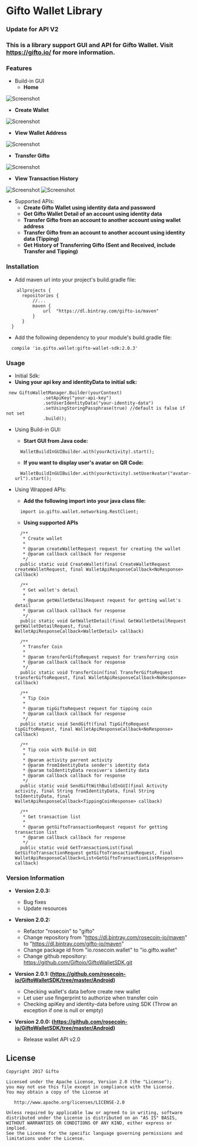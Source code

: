 # Gifto Wallet Library
### Update for API V2
### This is a library support GUI and API for Gifto Wallet. Visit https://gifto.io/ for more information.

### Features
* Build-in GUI
  * **Home**
  
 ![Screenshot](https://github.com/Giftoio/GiftoWalletSDK/blob/master/Android/screenshots/screenshot_home.png)
  
  * **Create Wallet**
  
 ![Screenshot](https://github.com/Giftoio/GiftoWalletSDK/blob/master/Android/screenshots/screenshot_create.png)
  
  * **View Wallet Address**
  
 ![Screenshot](https://github.com/Giftoio/GiftoWalletSDK/blob/master/Android/screenshots/screenshot_address.png)

  * **Transfer Gifto**
  
 ![Screenshot](https://github.com/Giftoio/GiftoWalletSDK/blob/master/Android/screenshots/screenshot_transfer.png)

  * **View Transaction History**
  
 ![Screenshot](https://github.com/Giftoio/GiftoWalletSDK/blob/master/Android/screenshots/screenshot_history.png)
 ![Screenshot](https://github.com/Giftoio/GiftoWalletSDK/blob/master/Android/screenshots/screenshot_history_detail.png)

* Supported APIs:
  * **Create Gifto Wallet using identity data and password**
  * **Get Gifto Wallet Detail of an account using identity data**
  * **Transfer Gifto from an account to another account using wallet address**
  * **Transfer Gifto from an account to another account using identity data (Tipping)**
  * **Get History of Transferring Gifto (Sent and Received, include Transfer and Tipping)**
  
### Installation
* Add maven url into your project's build.gradle file:
```
    allprojects {
      repositories {
          //...
          maven {
              url  "https://dl.bintray.com/gifto-io/maven"
          }
      }
  }
```

* Add the following dependency to your module's build.gradle file:
```
  compile 'io.gifto.wallet:gifto-wallet-sdk:2.0.3'
```

### Usage
* Initial Sdk:
 * **Using your api key and identityData to initial sdk:**
  ```
   new GiftoWalletManager.Builder(yourContext)
                .setApiKey("your-api-key")
                .setUserIdentityData("your-identity-data")
                .setUsingStoringPassphrase(true) //default is false if not set
                .build();
  ```
* Using Build-in GUI:
  * **Start GUI from Java code:**
  ```
    WalletBuildInGUIBuilder.with(yourActivity).start();
  ```
  * **If you want to display user's avatar on QR Code:**
  ```
    WalletBuildInGUIBuilder.with(yourActivity).setUserAvatar("avatar-url").start();
  ```
  
* Using Wrapped APIs:
  * **Add the following import into your java class file:**
  ```
    import io.gifto.wallet.networking.RestClient;
  ```
  * **Using supported APIs**
  ```
    /**
     * Create wallet
     *
     * @param createWalletRequest request for creating the wallet
     * @param callback callback for response
     */
    public static void CreateWallet(final CreateWalletRequest createWalletRequest, final WalletApiResponseCallback<NoResponse> callback)
    
    /**
     * Get wallet's detail
     *
     * @param getWalletDetailRequest request for getting wallet's detail
     * @param callback callback for response
     */
    public static void GetWalletDetail(final GetWalletDetailRequest getWalletDetailRequest, final WalletApiResponseCallback<WalletDetail> callback)
    
    /**
     * Transfer Coin
     *
     * @param transferGiftoRequest request for transferring coin
     * @param callback callback for response
     */
    public static void TransferCoin(final TransferGiftoRequest transferGiftoRequest, final WalletApiResponseCallback<NoResponse> callback)
    
    /**
     * Tip Coin
     *
     * @param tipGiftoRequest request for tipping coin
     * @param callback callback for response
     */
    public static void SendGift(final TipGiftoRequest tipGiftoRequest, final WalletApiResponseCallback<NoResponse> callback)

    /**
     * Tip coin with Build-in GUI
     *
     * @param activity parrent activity
     * @param fromIdentityData sender's identity data
     * @param toIdentityData receiver's identity data
     * @param callback callback for response
     */
    public static void SendGiftWithBuildInGUI(final Activity activity, final String fromIdentityData, final String toIdentityData, final WalletApiResponseCallback<TippingCoinResponse> callback)
    
    /**
     * Get transaction list
     *
     * @param getGiftoTransactionRequest request for getting transaction list
     * @param callback callback for response
     */
    public static void GetTransactionList(final GetGiftoTransactionRequest getGiftoTransactionRequest, final WalletApiResponseCallback<List<GetGiftoTransactionListResponse>> callback)
  ```
  
### Version Information

  * **Version 2.0.3:**
    * Bug fixes
    * Update resources
    
  * **Version 2.0.2:**
    * Refactor "rosecoin" to "gifto"
    * Change repository from "https://dl.bintray.com/rosecoin-io/maven" to "https://dl.bintray.com/gifto-io/maven"
    * Change package id from "io.rosecoin.wallet" to "io.gifto.wallet"
    * Change github repository: https://github.com/Giftoio/GiftoWalletSDK.git
    
  * **Version 2.0.1: (https://github.com/rosecoin-io/GiftoWalletSDK/tree/master/Android)**
    * Checking wallet's data before create new wallet
    * Let user use fingerprint to authorize when transfer coin
    * Checking apiKey and identity-data before using SDK (Throw an exception if one is null or empty)
  
  * **Version 2.0.0: (https://github.com/rosecoin-io/GiftoWalletSDK/tree/master/Android)**
    * Release wallet API v2.0
  
## License

    Copyright 2017 Gifto

    Licensed under the Apache License, Version 2.0 (the "License");
    you may not use this file except in compliance with the License.
    You may obtain a copy of the License at

       http://www.apache.org/licenses/LICENSE-2.0

    Unless required by applicable law or agreed to in writing, software
    distributed under the License is distributed on an "AS IS" BASIS,
    WITHOUT WARRANTIES OR CONDITIONS OF ANY KIND, either express or implied.
    See the License for the specific language governing permissions and
    limitations under the License.
